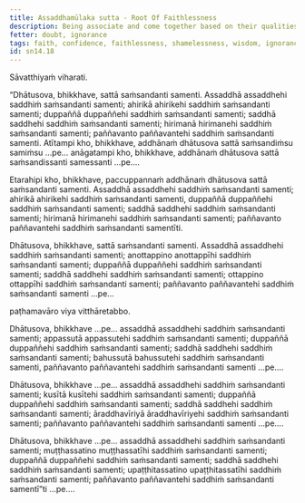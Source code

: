 ```yaml
---
title: Assaddhamūlaka sutta - Root Of Faithlessness
description: Being associate and come together based on their qualities.
fetter: doubt, ignorance
tags: faith, confidence, faithlessness, shamelessness, wisdom, ignorance, doubt, sn, sn12-21
id: sn14.18
---
```


Sāvatthiyaṁ viharati.

“Dhātusova, bhikkhave, sattā saṁsandanti samenti. Assaddhā assaddhehi saddhiṁ saṁsandanti samenti; ahirikā ahirikehi saddhiṁ saṁsandanti samenti; duppaññā duppaññehi saddhiṁ saṁsandanti samenti; saddhā saddhehi saddhiṁ saṁsandanti samenti; hirimanā hirimanehi saddhiṁ saṁsandanti samenti; paññavanto paññavantehi saddhiṁ saṁsandanti samenti. Atītampi kho, bhikkhave, addhānaṁ dhātusova sattā saṁsandiṁsu samiṁsu …pe… anāgatampi kho, bhikkhave, addhānaṁ dhātusova sattā saṁsandissanti samessanti …pe….

Etarahipi kho, bhikkhave, paccuppannaṁ addhānaṁ dhātusova sattā saṁsandanti samenti. Assaddhā assaddhehi saddhiṁ saṁsandanti samenti; ahirikā ahirikehi saddhiṁ saṁsandanti samenti, duppaññā duppaññehi saddhiṁ saṁsandanti samenti; saddhā saddhehi saddhiṁ saṁsandanti samenti; hirimanā hirimanehi saddhiṁ saṁsandanti samenti; paññavanto paññavantehi saddhiṁ saṁsandanti samentīti.

Dhātusova, bhikkhave, sattā saṁsandanti samenti. Assaddhā assaddhehi saddhiṁ saṁsandanti samenti; anottappino anottappīhi saddhiṁ saṁsandanti samenti; duppaññā duppaññehi saddhiṁ saṁsandanti samenti; saddhā saddhehi saddhiṁ saṁsandanti samenti; ottappino ottappīhi saddhiṁ saṁsandanti samenti; paññavanto paññavantehi saddhiṁ saṁsandanti samenti …pe…

paṭhamavāro viya vitthāretabbo.

Dhātusova, bhikkhave …pe… assaddhā assaddhehi saddhiṁ saṁsandanti samenti; appassutā appassutehi saddhiṁ saṁsandanti samenti; duppaññā duppaññehi saddhiṁ saṁsandanti samenti; saddhā saddhehi saddhiṁ saṁsandanti samenti; bahussutā bahussutehi saddhiṁ saṁsandanti samenti, paññavanto paññavantehi saddhiṁ saṁsandanti samenti …pe….

Dhātusova, bhikkhave …pe… assaddhā assaddhehi saddhiṁ saṁsandanti samenti; kusītā kusītehi saddhiṁ saṁsandanti samenti; duppaññā duppaññehi saddhiṁ saṁsandanti samenti; saddhā saddhehi saddhiṁ saṁsandanti samenti; āraddhavīriyā āraddhavīriyehi saddhiṁ saṁsandanti samenti; paññavanto paññavantehi saddhiṁ saṁsandanti samenti …pe….

Dhātusova, bhikkhave …pe… assaddhā assaddhehi saddhiṁ saṁsandanti samenti; muṭṭhassatino muṭṭhassatīhi saddhiṁ saṁsandanti samenti; duppaññā duppaññehi saddhiṁ saṁsandanti samenti; saddhā saddhehi saddhiṁ saṁsandanti samenti; upaṭṭhitassatino upaṭṭhitassatīhi saddhiṁ saṁsandanti samenti; paññavanto paññavantehi saddhiṁ saṁsandanti samentī”ti …pe….
